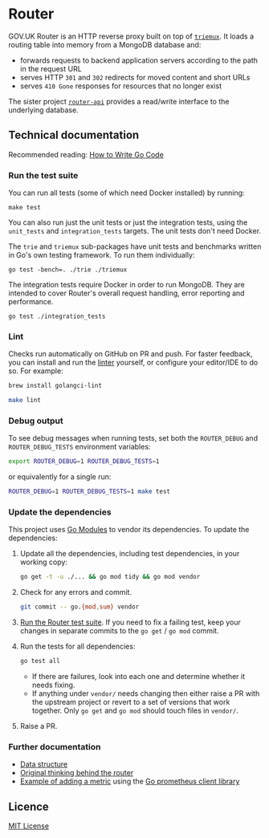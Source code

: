 # Router

GOV.UK Router is an HTTP reverse proxy built on top of [`triemux`][tm]. It
loads a routing table into memory from a MongoDB database and:

- forwards requests to backend application servers according to the path in the
  request URL
- serves HTTP `301` and `302` redirects for moved content and short URLs
- serves `410 Gone` responses for resources that no longer exist

The sister project [`router-api`][router-api] provides a read/write
interface to the underlying database.

[tm]: https://github.com/alphagov/router/tree/master/triemux
[router-api]: https://github.com/alphagov/router-api

## Technical documentation

Recommended reading: [How to Write Go Code](https://golang.org/doc/code.html)

### Run the test suite

You can run all tests (some of which need Docker installed) by running:

```
make test
```

You can also run just the unit tests or just the integration tests, using the
`unit_tests` and `integration_tests` targets. The unit tests don't need Docker.

The `trie` and `triemux` sub-packages have unit tests and benchmarks written
in Go's own testing framework. To run them individually:

```
go test -bench=. ./trie ./triemux
```

The integration tests require Docker in order to run MongoDB. They are intended
to cover Router's overall request handling, error reporting and performance.

```
go test ./integration_tests
```

### Lint

Checks run automatically on GitHub on PR and push. For faster feedback, you can
install and run the [linter](https://golangci-lint.run/) yourself, or configure
your editor/IDE to do so. For example:

```sh
brew install golangci-lint
```

```sh
make lint
```

### Debug output

To see debug messages when running tests, set both the `ROUTER_DEBUG` and
`ROUTER_DEBUG_TESTS` environment variables:

```sh
export ROUTER_DEBUG=1 ROUTER_DEBUG_TESTS=1
```

or equivalently for a single run:

```sh
ROUTER_DEBUG=1 ROUTER_DEBUG_TESTS=1 make test
```

### Update the dependencies

This project uses [Go Modules](https://github.com/golang/go/wiki/Modules) to vendor its dependencies. To update the dependencies:

1. Update all the dependencies, including test dependencies, in your working copy:

    ```sh
    go get -t -u ./... && go mod tidy && go mod vendor
    ```

1. Check for any errors and commit.

    ```sh
    git commit -- go.{mod,sum} vendor
    ```

1. [Run the Router test suite](#run-the-test-suite). If you need to fix a
   failing test, keep your changes in separate commits to the `go get` /
   `go mod` commit.

1. Run the tests for all dependencies:

    ```sh
    go test all
    ```

    - If there are failures, look into each one and determine whether it needs
      fixing.
    - If anything under `vendor/` needs changing then either raise a PR with
      the upstream project or revert to a set of versions that work together.
      Only `go get` and `go mod` should touch files in `vendor/`.

1. Raise a PR.

### Further documentation

- [Data structure](docs/data-structure.md)
- [Original thinking behind the router](https://gdstechnology.blog.gov.uk/2013/12/05/building-a-new-router-for-gov-uk)
- [Example of adding a metric](https://github.com/alphagov/router/commit/b443d3d) using the [Go prometheus client library](https://godoc.org/github.com/dnesting/client_golang/prometheus)

## Licence

[MIT License](LICENCE)
